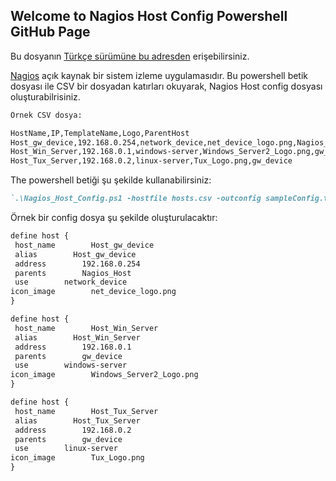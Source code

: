 ## Welcome to Nagios Host Config Powershell GitHub Page

Bu dosyanın [Türkçe sürümüne bu adresden](https://github.com/HCaglar/NagiosHostConfigPowerShell/blob/master/README_TR.md) erişebilirsiniz.

[Nagios](www.nagios.org) açık kaynak bir sistem izleme uygulamasıdır.
Bu powershell betik dosyası ile CSV bir dosyadan katırları okuyarak, Nagios Host config dosyası oluşturabilrisiniz.


```markdown
Örnek CSV dosya:

HostName,IP,TemplateName,Logo,ParentHost
Host_gw_device,192.168.0.254,network_device,net_device_logo.png,Nagios_Host
Host_Win_Server,192.168.0.1,windows-server,Windows_Server2_Logo.png,gw_device
Host_Tux_Server,192.168.0.2,linux-server,Tux_Logo.png,gw_device

```

The powershell betiği şu şekilde kullanabilirsiniz:

```markdown
`.\Nagios_Host_Config.ps1 -hostfile hosts.csv -outconfig sampleConfig.txt`
```

Örnek bir config dosya şu şekilde oluşturulacaktır:

```markdown
define host {
 host_name        Host_gw_device
 alias        Host_gw_device
 address        192.168.0.254
 parents        Nagios_Host
 use        network_device
icon_image        net_device_logo.png
}

define host {
 host_name        Host_Win_Server
 alias        Host_Win_Server
 address        192.168.0.1
 parents        gw_device
 use        windows-server
icon_image        Windows_Server2_Logo.png
}

define host {
 host_name        Host_Tux_Server
 alias        Host_Tux_Server
 address        192.168.0.2
 parents        gw_device
 use        linux-server
icon_image        Tux_Logo.png
}
```
